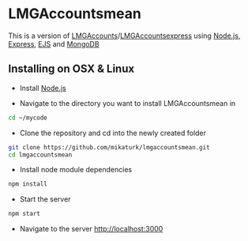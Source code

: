# LMGAccountsmean
This is a version of [LMGAccounts](https://dutchtalk.github.io/lmgaccounts)/[LMGAccountsexpress](http://dutchtalk.github.io/lmgaccountsexpress) using [Node.js](http://nodejs.org), [Express](http://expressjs.com), [EJS](http://embeddedjs.com) and [MongoDB](http://mongodb.org)

Installing on OSX & Linux
---

* Install [Node.js](https://nodejs.org)

* Navigate to the directory you want to install LMGAccountsmean in
```bash
cd ~/mycode
```
* Clone the repository and cd into the newly created folder
```bash
git clone https://github.com/mikaturk/lmgaccountsmean.git
cd lmgaccountsmean
```
* Install node module dependencies
```bash
npm install
```
* Start the server
```bash
npm start
```
* Navigate to the server
[http://localhost:3000](http://localhost:3000)
